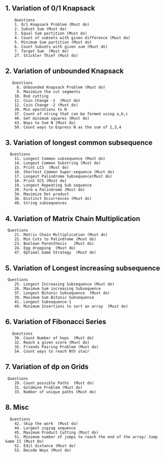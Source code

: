 ## 1. Variation of 0/1 Knapsack
        Questions 
        1. 0/1 Knapsack Problem (Must do)
        2. Subset Sum (Must do)
        3. Equal Sum partition (Must do)
        4. Count of subsets with given difference (Must do)
        5. Minimum Sum partition (Must do)
        6. Count Subsets with given sum (Must do)
        7. Target Sum  (Must do)
        27. Stickler Thief (Must do)
    
## 2. Variation of unbounded Knapsack
       Questions 
         8. Unbounded Knapsack Problem (Must do)
         9. Maximize the cut segments
        10. Rod cutting
        11. Coin Change -1  (Must do)
        12. Coin Change -2 (Must do)
        28. Min operations to N
        37. Count of string that can be formed using a,b,c
        40. Get minimum squares (Must do)
        43. Ways to Sum N (Must do)
        50. Count ways to Express N as the sum of 1,3,4
      
## 3. Variation of longest common subsequence
      Questions 
        11. Longest Common subsequence (Must do)
        14. Longest Common Substring (Must do)
        15. Print LCS  (Must do)
        16. Shortest Common Super-sequence (Must do)
        17. Longest Palindrome Subsequence(Must do)
        18. Print SCS (Must do)
        19. Longest Repeating Sub sequence
        20. Form a Palindrome (Must do)
        34. Maximize Dot product
        36. Distinct Occurrences (Must do)
        48. String subsequences
    
## 4. Variation of Matrix Chain Multiplication
     Questions 
        21. Matrix Chain Multiplication (Must do)
        22. Min Cuts to Palindrome (Must do)
        23. Boolean Parenthesis   (Must do)
        24. Egg dropping  (Must do)
        47. Optimal Game Strategy  (Must do)

## 5. Variation of Longest increasing subsequence
     Questions 
        25. Longest Increasing Subsequence (Must do)
        26. Maximum Sum increasing Subsequence
        37. Longest Bitonic Subsequence  (Must do)
        39. Maximum Sum Bitonic Subsequence
        41. Longest Subsequence-1
        49. Minimum Insertions to sort an array  (Must do)
    
## 6. Variation of Fibonacci Series
       Questions 
        30. Count Number of hops  (Must do)
        32. Reach a given score (Must do)
        35. Friends Pairing Problem (Must do)
        54. Count ways to reach Nth stair
    
## 7. Variation of dp on Grids
     Questions 
        29. Count possible Paths  (Must do)
        31. Goldmine Problem (Must do)
        33. Number of unique paths (Must do)
   
## 8. Misc
      Questions 
        42. Skip the work  (Must do)
        44. Largest zigzag sequence 
        45. Maximum Product Cutting (Must do)
        51. Minimum number of jumps to reach the end of the array/ Jump Game II (Must Do)
        52. Edit distance (Must do)
        53. Decode Ways (Must do)
    
    
     
    
    
    
    
    
    
    
    
    
    
 
